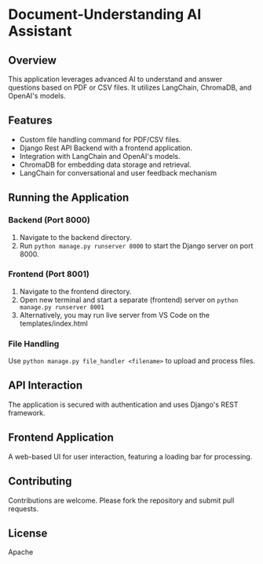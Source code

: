 # Document-Understanding AI Assistant

## Overview
This application leverages advanced AI to understand and answer questions based on PDF or CSV files. It utilizes LangChain, ChromaDB, and OpenAI's models.

## Features
- Custom file handling command for PDF/CSV files.
- Django Rest API Backend with a frontend application.
- Integration with LangChain and OpenAI's models.
- ChromaDB for embedding data storage and retrieval.
- LangChain for conversational and user feedback mechanism

## Running the Application
### Backend (Port 8000)
1. Navigate to the backend directory.
2. Run `python manage.py runserver 8000` to start the Django server on port 8000.

### Frontend (Port 8001)
1. Navigate to the frontend directory.
2. Open new terminal and start a separate (frontend) server on `python manage.py runserver 8001`
3. Alternatively, you may run live server from VS Code on the templates/index.html

### File Handling
Use `python manage.py file_handler <filename>` to upload and process files.

## API Interaction
The application is secured with authentication and uses Django's REST framework.

## Frontend Application
A web-based UI for user interaction, featuring a loading bar for processing.

## Contributing
Contributions are welcome. Please fork the repository and submit pull requests.

## License
Apache
